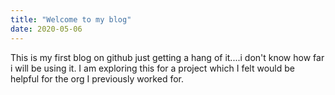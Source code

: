 ```yaml
---
title: "Welcome to my blog"
date: 2020-05-06
---
```





This is my first blog on github just getting a hang of it....i don't know how far i will be using it.
I am exploring this for a project which I felt would be helpful for the org I previously worked for.
